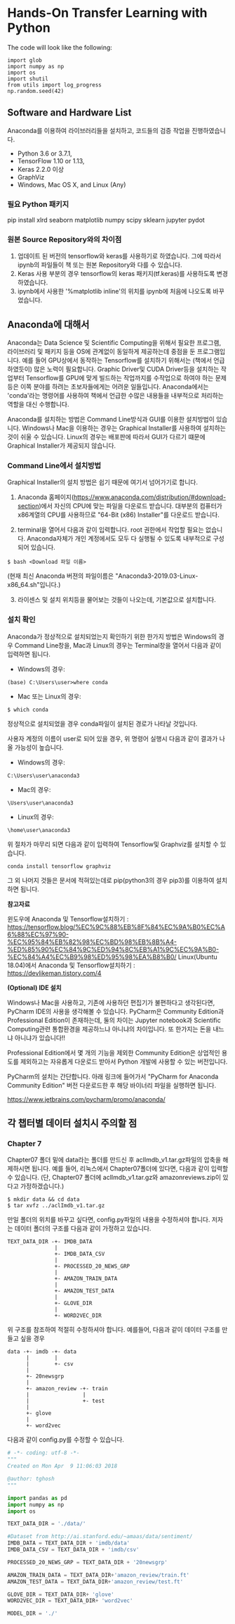 # Hands-On Transfer Learning with Python

The code will look like the following:
```
import glob
import numpy as np
import os
import shutil
from utils import log_progress
np.random.seed(42)
```


## Software and Hardware List

Anaconda를 이용하여 라이브러리들을 설치하고, 코드들의 검증 작업을 진행하였습니다. 

* Python 3.6 or 3.7.1, 
* TensorFlow 1.10 or 1.13, 
* Keras 2.2.0 이상
* GraphViz
* Windows, Mac OS X, and Linux (Any)
              
### 필요 Python 패키지

pip install xlrd seaborn matplotlib numpy scipy sklearn jupyter pydot 

### 원본 Source Repository와의 차이점

1. 업데이트 된 버전의 tensorflow와 keras를 사용하기로 하였습니다. 그에 따라서 ipynb의 파일들이 책 또는 원본 Repository와 다를 수 있습니다.
2. Keras 사용 부분의 경우 tensorflow의 keras 패키지(tf.keras)를 사용하도록 변경하였습니다. 
3. ipynb에서 사용한 '%matplotlib inline'의 위치를 ipynb에 처음에 나오도록 바꾸었습니다.

## Anaconda에 대해서 

Anaconda는 Data Science 및 Scientific Computing을 위해서 필요한 프로그램, 라이브러리 및 패키지 등을 OS에 관계없이 동일하게 제공하는데 중점을 둔 프로그램입니다. 예를 들어 GPU상에서 동작하는 Tensorflow를 설치하기 위해서는 (책에서 언급하였듯이) 많은 노력이 필요합니다. Graphic Driver및 CUDA Driver등을 설치하는 작업부터 Tensorflow를 GPU에 맞게 빌드하는 작업까지를 수작업으로 하여야 하는 문제등은 이쪽 분야를 하려는 초보자들에게는 어려운 일들입니다. Anaconda에서는 'conda'라는 명령어를 사용하여 책에서 언급한 수많은 내용들을 내부적으로 처리하는 역할을 대신 수행합니다. 

Anaconda를 설치하는 방법은 Command Line방식과 GUI를 이용한 설치방법이 있습니다. Windows나 Mac을 이용하는 경우는 Graphical Installer를 사용하여 설치하는 것이 쉬울 수 있습니다. Linux의 경우는 배포판에 따라서 GUI가 다르기 떄문에 Graphical Installer가 제공되지 않습니다.

### Command Line에서 설치방법

Graphical Installer의 설치 방법은 쉽기 때문에 여기서 넘어가기로 합니다.

1. Anaconda 홈페이지(https://www.anaconda.com/distribution/#download-section)에서 자신의 CPU에 맞는 파일을 다운로드 받습니다. 대부분의 컴퓨터가 x86계열의 CPU를 사용하므로 "64-Bit (x86) Installer"를 다운로드 받습니다. 

2. terminal을 열어서 다음과 같이 입력합니다. root 권한에서 작업할 필요는 없습니다. Anaconda자체가 개인 계정에서도 모두 다 실행될 수 있도록 내부적으로 구성되어 있습니다.

```
$ bash <Download 파일 이름>
```

(현재 최신 Anaconda 버젼의 파일이름은 "Anaconda3-2019.03-Linux-x86_64.sh"입니다.)

3. 라이센스 및 설치 위치등을 물어보는 것들이 나오는데, 기본값으로 설치합니다.

### 설치 확인

Anaconda가 정상적으로 설치되었는지 확인하기 위한 한가지 방법은 Windows의 경우 Command Line창을, Mac과 Linux의 경우는 Terminal창을 열어서 다음과 같이 입력하면 됩니다.


* Windows의 경우:
```
(base) C:\Users\user>where conda
```

* Mac 또는 Linux의 경우:
```
$ which conda
```

정상적으로 설치되었을 경우 conda파일이 설치된 경로가 나타날 것입니다.

사용자 계정의 이름이 user로 되어 있을 경우, 위 명령어 실행시 다음과 같이 결과가 나올 가능성이 높습니다.


* Windows의 경우:
```
C:\Users\user\anaconda3
```

* Mac의 경우:
```
\Users\user\anaconda3
```

* Linux의 경우: 
```
\home\user\anaconda3
```


위 절차가 마무리 되면 다음과 같이 입력하여 Tensorflow및 Graphviz를 설치할 수 있습니다.

```
conda install tensorflow graphviz
```

그 외 나머지 것들은 문서에 적혀있는데로 pip(python3의 경우 pip3)를 이용하여 설치하면 됩니다.

**참고자료**

윈도우에 Anaconda 및 Tensorflow설치하기 : https://tensorflow.blog/%EC%9C%88%EB%8F%84%EC%9A%B0%EC%A6%88%EC%97%90-%EC%95%84%EB%82%98%EC%BD%98%EB%8B%A4-%ED%85%90%EC%84%9C%ED%94%8C%EB%A1%9C%EC%9A%B0-%EC%84%A4%EC%B9%98%ED%95%98%EA%B8%B0/
Linux(Ubuntu 18.04)에서 Anaconda 및 Tensorflow설치하기 : https://devlikeman.tistory.com/4

**(Optional) IDE 설치**

Windows나 Mac을 사용하고, 기존에 사용하던 편집기가 불편하다고 생각된다면, PyCharm IDE의 사용을 생각해볼 수 있습니다. PyCharm은 Community Edition과 Professional Edition이 존재하는데, 둘의 차이는 Jupyter notebook과 Scientific Computing관련 통합환경을 제공하느냐 아니냐의 차이입니다. 또 한가지는 돈을 내느냐 아니냐가 있습니다!!

Professional Edition에서 몇 개의 기능을 제외한 Community Edition은 상업적인 용도를 제외하고는 자유롭게 다운로드 받아서 Python 개발에 사용할 수 있는 버전입니다.

PyCharm의 설치는 간단합니다. 아래 링크에 들어가서 "PyCharm for Anaconda Community Edition" 버전 다운로드한 후 해당 바이너리 파일을 실행하면 됩니다.

https://www.jetbrains.com/pycharm/promo/anaconda/

## 각 챕터별 데이터 설치시 주의할 점

### Chapter 7

Chapter07 폴더 밑에 data라는 폴더를 만드신 후 aclImdb_v1.tar.gz파일의 압축을 해제하시면 됩니다. 예를 들어, 리눅스에서 Chapter07폴더에 있다면, 다음과 같이 입력할 수 있습니다. (단, Chapter07 폴더에 aclImdb_v1.tar.gz와 amazonreviews.zip이 있다고 가정하겠습니다.)

```
$ mkdir data && cd data
$ tar xvfz ../aclImdb_v1.tar.gz
```

만일 폴더의 위치를 바꾸고 싶다면, config.py파일의 내용을 수정하셔야 합니다. 저자는 데이터 폴더의 구조를 다음과 같이 가정하고 있습니다.

```
TEXT_DATA_DIR -+- IMDB_DATA
               |
               +- IMDB_DATA_CSV
               |
               +- PROCESSED_20_NEWS_GRP
               |
               +- AMAZON_TRAIN_DATA
               |
               +- AMAZON_TEST_DATA
               |
               +- GLOVE_DIR
               |
               +- WORD2VEC_DIR
```

위 구조를 참조하여 적절히 수정하셔야 합니다. 
예를들어, 다음과 같이 데이터 구조를 만들고 싶을 경우


```
data -+- imdb -+- data
      |        |
      |        +- csv
      |
      +- 20newsgrp
      |
      +- amazon_review -+- train
      |                 |
      |                 +- test
      |
      +- glove
      |
      +- word2vec
```

다음과 같이 config.py를 수정할 수 있습니다.

```python
# -*- coding: utf-8 -*-
"""
Created on Mon Apr  9 11:06:03 2018

@author: tghosh
"""

import pandas as pd
import numpy as np
import os

TEXT_DATA_DIR = './data/'

#Dataset from http://ai.stanford.edu/~amaas/data/sentiment/
IMDB_DATA = TEXT_DATA_DIR + 'imdb/data'
IMDB_DATA_CSV = TEXT_DATA_DIR + 'imdb/csv'

PROCESSED_20_NEWS_GRP = TEXT_DATA_DIR + '20newsgrp'

AMAZON_TRAIN_DATA = TEXT_DATA_DIR+'amazon_review/train.ft'
AMAZON_TEST_DATA = TEXT_DATA_DIR+'amazon_review/test.ft'

GLOVE_DIR = TEXT_DATA_DIR+ 'glove'
WORD2VEC_DIR = TEXT_DATA_DIR+ 'word2vec'

MODEL_DIR = './'
```
